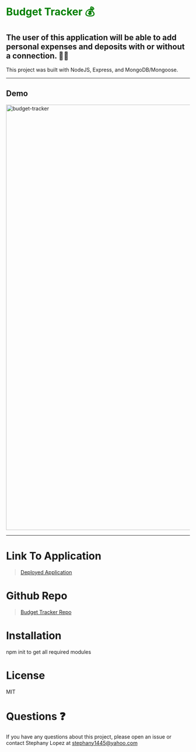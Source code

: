 # <span style="color:green">Budget Tracker 💰</span>

## The user of this application will be able to add personal expenses and deposits with or without a connection. 💸💸

This project was built with NodeJS, Express, and MongoDB/Mongoose.

---

## Demo

<img width="1164" alt="budget-tracker" src="https://user-images.githubusercontent.com/57122209/98498384-7cd87300-21fb-11eb-889f-847e5bfaa7ae.png">

---

# Link To Application

> [Deployed Application](https://frozen-tundra-49156.herokuapp.com/)

# Github Repo

> [Budget Tracker Repo](https://github.com/adela1445/BudgetTracker)

# Installation

npm init to get all required modules

>

# License

MIT

>

# Questions ❓

If you have any questions about this project, please open an issue or contact Stephany Lopez at stephany1445@yahoo.com
